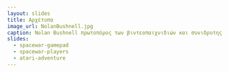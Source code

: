 ```yaml
---
layout: slides 
title: Αρχέτυπα
image_url: NolanBushnell.jpg
caption: Nolan Bushnell πρωτοπόρος των βιντεοπαιχνιδιών και συνιδρυτης της Attari. Γνωστός και ως πατέρας των βιντεοπαιχνιδιών αφού δημιούργησε το πρώτο βιντεοπαιχνίδι Spacewar! 
slides:
  - spacewar-gamepad
  - spacewar-players
  - atari-adventure
---
```

